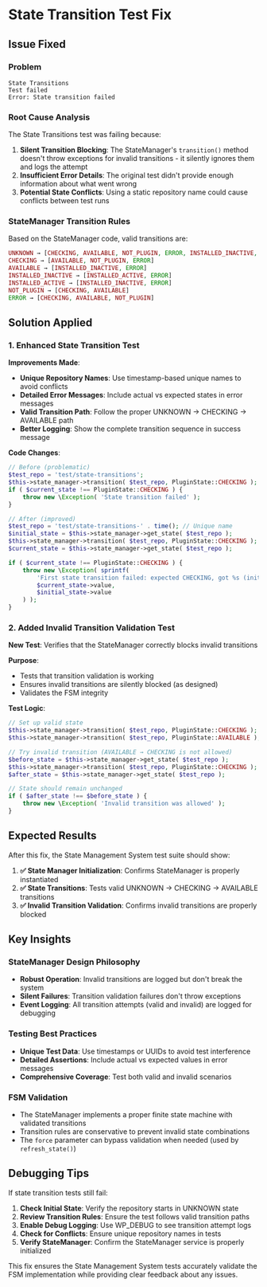 # State Transition Test Fix

## Issue Fixed

### Problem
```
State Transitions
Test failed
Error: State transition failed
```

### Root Cause Analysis

The State Transitions test was failing because:

1. **Silent Transition Blocking**: The StateManager's `transition()` method doesn't throw exceptions for invalid transitions - it silently ignores them and logs the attempt
2. **Insufficient Error Details**: The original test didn't provide enough information about what went wrong
3. **Potential State Conflicts**: Using a static repository name could cause conflicts between test runs

### StateManager Transition Rules

Based on the StateManager code, valid transitions are:

```php
UNKNOWN → [CHECKING, AVAILABLE, NOT_PLUGIN, ERROR, INSTALLED_INACTIVE, INSTALLED_ACTIVE]
CHECKING → [AVAILABLE, NOT_PLUGIN, ERROR]
AVAILABLE → [INSTALLED_INACTIVE, ERROR]
INSTALLED_INACTIVE → [INSTALLED_ACTIVE, ERROR]
INSTALLED_ACTIVE → [INSTALLED_INACTIVE, ERROR]
NOT_PLUGIN → [CHECKING, AVAILABLE]
ERROR → [CHECKING, AVAILABLE, NOT_PLUGIN]
```

## Solution Applied

### 1. Enhanced State Transition Test

**Improvements Made**:
- **Unique Repository Names**: Use timestamp-based unique names to avoid conflicts
- **Detailed Error Messages**: Include actual vs expected states in error messages
- **Valid Transition Path**: Follow the proper UNKNOWN → CHECKING → AVAILABLE path
- **Better Logging**: Show the complete transition sequence in success message

**Code Changes**:
```php
// Before (problematic)
$test_repo = 'test/state-transitions';
$this->state_manager->transition( $test_repo, PluginState::CHECKING );
if ( $current_state !== PluginState::CHECKING ) {
    throw new \Exception( 'State transition failed' );
}

// After (improved)
$test_repo = 'test/state-transitions-' . time(); // Unique name
$initial_state = $this->state_manager->get_state( $test_repo );
$this->state_manager->transition( $test_repo, PluginState::CHECKING );
$current_state = $this->state_manager->get_state( $test_repo );

if ( $current_state !== PluginState::CHECKING ) {
    throw new \Exception( sprintf( 
        'First state transition failed: expected CHECKING, got %s (initial was %s)', 
        $current_state->value, 
        $initial_state->value 
    ) );
}
```

### 2. Added Invalid Transition Validation Test

**New Test**: Verifies that the StateManager correctly blocks invalid transitions

**Purpose**: 
- Tests that transition validation is working
- Ensures invalid transitions are silently blocked (as designed)
- Validates the FSM integrity

**Test Logic**:
```php
// Set up valid state
$this->state_manager->transition( $test_repo, PluginState::CHECKING );
$this->state_manager->transition( $test_repo, PluginState::AVAILABLE );

// Try invalid transition (AVAILABLE → CHECKING is not allowed)
$before_state = $this->state_manager->get_state( $test_repo );
$this->state_manager->transition( $test_repo, PluginState::CHECKING );
$after_state = $this->state_manager->get_state( $test_repo );

// State should remain unchanged
if ( $after_state !== $before_state ) {
    throw new \Exception( 'Invalid transition was allowed' );
}
```

## Expected Results

After this fix, the State Management System test suite should show:

1. **✅ State Manager Initialization**: Confirms StateManager is properly instantiated
2. **✅ State Transitions**: Tests valid UNKNOWN → CHECKING → AVAILABLE transitions
3. **✅ Invalid Transition Validation**: Confirms invalid transitions are properly blocked

## Key Insights

### StateManager Design Philosophy
- **Robust Operation**: Invalid transitions are logged but don't break the system
- **Silent Failures**: Transition validation failures don't throw exceptions
- **Event Logging**: All transition attempts (valid and invalid) are logged for debugging

### Testing Best Practices
- **Unique Test Data**: Use timestamps or UUIDs to avoid test interference
- **Detailed Assertions**: Include actual vs expected values in error messages
- **Comprehensive Coverage**: Test both valid and invalid scenarios

### FSM Validation
- The StateManager implements a proper finite state machine with validated transitions
- Transition rules are conservative to prevent invalid state combinations
- The `force` parameter can bypass validation when needed (used by `refresh_state()`)

## Debugging Tips

If state transition tests still fail:

1. **Check Initial State**: Verify the repository starts in UNKNOWN state
2. **Review Transition Rules**: Ensure the test follows valid transition paths
3. **Enable Debug Logging**: Use WP_DEBUG to see transition attempt logs
4. **Check for Conflicts**: Ensure unique repository names in tests
5. **Verify StateManager**: Confirm the StateManager service is properly initialized

This fix ensures the State Management System tests accurately validate the FSM implementation while providing clear feedback about any issues.
